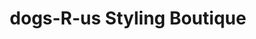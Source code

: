 ---
title: "dogs-R-us Styling Boutique"
url: /saint-marys/dogs-r-us-styling-boutique/
shop: Tiersalon
---